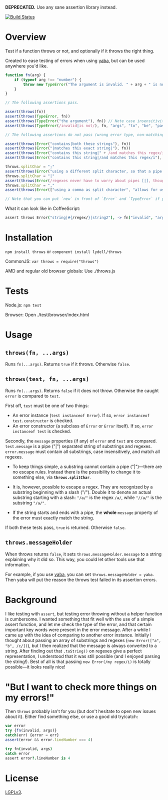 **DEPRECATED.** Use any sane assertion library instead.


[![Build Status](https://travis-ci.org/lydell/throws.png?branch=master)](https://travis-ci.org/lydell/throws)

Overview
========

Test if a function throws or not, and optionally if it throws the right thing.

Created to ease testing of errors when using [yaba], but can be used anywhere you'd like.

```javascript
function fn(arg) {
	if (typeof arg !== "number") {
		throw new TypeError("The argument is invalid. " + arg + " is not a number.")
	}
}

// The following assertions pass.

assert(throws(fn))
assert(throws(TypeError, fn))
assert(throws(TypeError("the argument"), fn)) // Note case insensitivity.
assert(throws(TypeError(/invalid|is not/), fn, "args", "to", "be", "passed", "to", fn))

// The following assertions do not pass (wrong error type, non-matching message).

assert(throws(Error("contains|both these strings"), fn))
assert(throws(Error("|matches this exact string|"), fn))
assert(throws(Error("contains this string|" + /and matches this regex/i), fn))
assert(throws(Error("contains this string|/and matches this regex/i"), fn))

throws.splitChar = ";"
assert(throws(Error("using a different split character, so that a pipe (|) can be matched"), fn))
throws.splitChar = "|"
assert(throws(Error(/regexes never have to worry about pipes [|], though/), fn))
throws.splitChar = ","
assert(throws(Error(["using a comma as split character", "allows for using", /an array/]), fn))

// Note that you can put `new` in front of `Error` and `TypeError` if you think that reads better.
```

What it can look like in CoffeeScript:

```coffeescript
assert throws Error("string|#{/regex/}|string2"), -> fn("invalid", "args")
```

[yaba]: https://github.com/lydell/yaba


Installation
============

`npm install throws` or `component install lydell/throws`

CommonJS: `var throws = require("throws")`

AMD and regular old browser globals: Use ./throws.js


Tests
=====

Node.js: `npm test`

Browser: Open ./test/browser/index.html


Usage
=====

`throws(fn, ...args)`
---------------------

Runs `fn(...args)`. Returns `true` if it throws. Otherwise `false`.

`throws(test, fn, ...args)`
---------------------------

Runs `fn(...args)`. Returns `false` if it does not throw. Otherwise the caught `error` is compared
to `test`.

First off, `test` must be one of two things:

  - An error instance (`test instanceof Error`). If so, `error instanceof test.constructor` is
    checked.
  - An error constructor (a subclass of `Error` or `Error` itself). If so, `error instanceof test`
    is checked.

Secondly, the `message` properties (if any) of `error` and `test` are compared. `test.message` is a
pipe ("|") separated string of substrings and regexes. `error.message` must contain all substrings,
case insensitively, and match all regexes.

  - To keep things simple, a substring cannot contain a pipe ("|")—there are no escape rules.
    Instead there is the possibility to change it to something else, via **`throws.splitChar`**.

  - It is, however, possible to escape a regex. They are recognized by a substring beginning with a
    slash ("/"). Double it to denote an actual substring starting with a slash: `"/a/"` is the regex
    `/a/`, while `"//a/"` is the substring `"/a/"`.

  - If the string starts and ends with a pipe, the **whole** `message` property of the error must
    exactly match the string.

If both these tests pass, `true` is returned. Otherwise `false`.

`throws.messageHolder`
----------------------

When throws returns `false`, it sets `throws.messageHolder.message` to a string explaining why it
did so. This way, you could let other tools use that information.

For example, if you use [yaba], you can set `throws.messageHolder = yaba`. Then yaba will put the
reason the throws test failed in its assertion errors.


Background
==========

I like testing with `assert`, but testing error throwing without a helper function is cumbersome. I
wanted something that fit well with the use of a simple assert function, and let me check the type
of the error, and that certain important key words were present in the error message. After a while
I came up with the idea of comparing to another error instance. Initially I thought about passing an
array of substrings and regexes (`new Error(["a", "b", /c/])`), but I then realized that the message
is always converted to a string. After finding out that `.toString()` on regexes give a perfect
representation, I understood that it was still possible (and I enjoyed parsing the string!). Best of
all is that passing `new Error(/my regex/i)` is totally possible—it looks really nice!


"But I want to check more things on my errors!"
===============================================

Then `throws` probably isn't for you (but don't hesitate to open new issues about it). Either find
something else, or use a good old try/catch:

```javascript
var error
try {fn(invalid, args)}
catch(err) {error = err}
assert(error && error.lineNumber === 4)
```

```coffeescript
try fn(invalid, args)
catch error
assert error?.lineNumber is 4
```


License
=======

[LGPLv3](COPYING).
